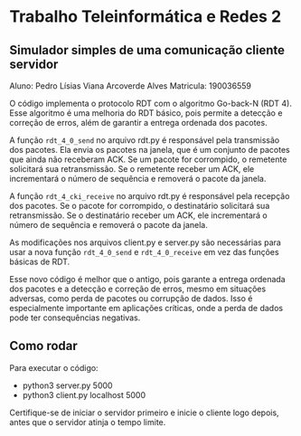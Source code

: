 # Trabalho Teleinformática e Redes 2
## Simulador simples de uma comunicação cliente servidor

Aluno: Pedro Lísias Viana Arcoverde Alves
Matricula: 190036559

O código implementa o protocolo RDT com o algoritmo Go-back-N (RDT 4). Esse algoritmo é uma melhoria do RDT básico, pois permite a detecção e correção de erros, além de garantir a entrega ordenada dos pacotes.

A função `rdt_4_0_send` no arquivo rdt.py é responsável pela transmissão dos pacotes. Ela envia os pacotes na janela, que é um conjunto de pacotes que ainda não receberam ACK. Se um pacote for corrompido, o remetente solicitará sua retransmissão. Se o remetente receber um ACK, ele incrementará o número de sequência e removerá o pacote da janela.

A função `rdt_4_cki_receive` no arquivo rdt.py é responsável pela recepção dos pacotes. Se o pacote for corrompido, o destinatário solicitará sua retransmissão. Se o destinatário receber um ACK, ele incrementará o número de sequência e removerá o pacote da janela.

As modificações nos arquivos client.py e server.py são necessárias para usar a nova função `rdt_4_0_send` e `rdt_4_0_receive` em vez das funções básicas de RDT.

Esse novo código é melhor que o antigo, pois garante a entrega ordenada dos pacotes e a detecção e correção de erros, mesmo em situações adversas, como perda de pacotes ou corrupção de dados. Isso é especialmente importante em aplicações críticas, onde a perda de dados pode ter consequências negativas.

## Como rodar

Para executar o código:

- python3 server.py 5000
- python3 client.py localhost 5000
  
Certifique-se de iniciar o servidor primeiro e inicie o cliente logo depois, antes que o servidor atinja o tempo limite.
